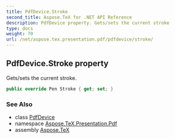 ```yaml
---
title: PdfDevice.Stroke
second_title: Aspose.TeX for .NET API Reference
description: PdfDevice property. Gets/sets the current stroke
type: docs
weight: 70
url: /net/aspose.tex.presentation.pdf/pdfdevice/stroke/
---
```

## PdfDevice.Stroke property

Gets/sets the current stroke.

```csharp
public override Pen Stroke { get; set; }
```

### See Also

* class [PdfDevice](../)
* namespace [Aspose.TeX.Presentation.Pdf](../../pdfdevice/)
* assembly [Aspose.TeX](../../../)


